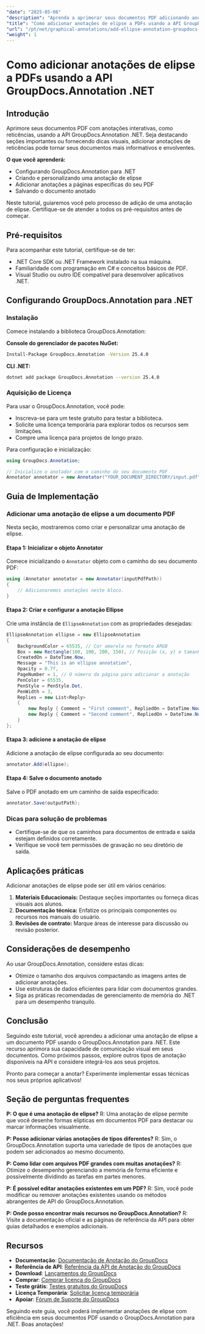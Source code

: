 ```yaml
---
"date": "2025-05-06"
"description": "Aprenda a aprimorar seus documentos PDF adicionando anotações interativas de elipse usando a API GroupDocs.Annotation .NET. Este guia fornece instruções passo a passo para desenvolvedores."
"title": "Como adicionar anotações de elipse a PDFs usando a API GroupDocs.Annotation .NET"
"url": "/pt/net/graphical-annotations/add-ellipse-annotation-groupdocs-annotation-dotnet/"
"weight": 1
---
```


# Como adicionar anotações de elipse a PDFs usando a API GroupDocs.Annotation .NET

## Introdução

Aprimore seus documentos PDF com anotações interativas, como reticências, usando a API GroupDocs.Annotation .NET. Seja destacando seções importantes ou fornecendo dicas visuais, adicionar anotações de reticências pode tornar seus documentos mais informativos e envolventes.

**O que você aprenderá:**
- Configurando GroupDocs.Annotation para .NET
- Criando e personalizando uma anotação de elipse
- Adicionar anotações a páginas específicas do seu PDF
- Salvando o documento anotado

Neste tutorial, guiaremos você pelo processo de adição de uma anotação de elipse. Certifique-se de atender a todos os pré-requisitos antes de começar.

## Pré-requisitos

Para acompanhar este tutorial, certifique-se de ter:
- .NET Core SDK ou .NET Framework instalado na sua máquina.
- Familiaridade com programação em C# e conceitos básicos de PDF.
- Visual Studio ou outro IDE compatível para desenvolver aplicativos .NET.

## Configurando GroupDocs.Annotation para .NET

### Instalação

Comece instalando a biblioteca GroupDocs.Annotation:

**Console do gerenciador de pacotes NuGet:**
```bash
Install-Package GroupDocs.Annotation -Version 25.4.0
```

**CLI .NET:**
```bash
dotnet add package GroupDocs.Annotation --version 25.4.0
```

### Aquisição de Licença

Para usar o GroupDocs.Annotation, você pode:
- Inscreva-se para um teste gratuito para testar a biblioteca.
- Solicite uma licença temporária para explorar todos os recursos sem limitações.
- Compre uma licença para projetos de longo prazo.

Para configuração e inicialização:
```csharp
using GroupDocs.Annotation;

// Inicialize o anotador com o caminho do seu documento PDF
Annotator annotator = new Annotator("YOUR_DOCUMENT_DIRECTORY/input.pdf");
```

## Guia de Implementação

### Adicionar uma anotação de elipse a um documento PDF

Nesta seção, mostraremos como criar e personalizar uma anotação de elipse.

#### Etapa 1: Inicializar o objeto Annotator

Comece inicializando o `Annotator` objeto com o caminho do seu documento PDF:
```csharp
using (Annotator annotator = new Annotator(inputPdfPath))
{
    // Adicionaremos anotações neste bloco.
}
```

#### Etapa 2: Criar e configurar a anotação Ellipse

Crie uma instância de `EllipseAnnotation` com as propriedades desejadas:
```csharp
EllipseAnnotation ellipse = new EllipseAnnotation
{
    BackgroundColor = 65535, // Cor amarela no formato ARGB
    Box = new Rectangle(100, 100, 200, 150), // Posição (x, y) e tamanho (largura, altura)
    CreatedOn = DateTime.Now,
    Message = "This is an ellipse annotation",
    Opacity = 0.7f,
    PageNumber = 1, // O número da página para adicionar a anotação
    PenColor = 65535,
    PenStyle = PenStyle.Dot,
    PenWidth = 3,
    Replies = new List<Reply>
    {
        new Reply { Comment = "First comment", RepliedOn = DateTime.Now },
        new Reply { Comment = "Second comment", RepliedOn = DateTime.Now }
    }
};
```

#### Etapa 3: adicione a anotação de elipse

Adicione a anotação de elipse configurada ao seu documento:
```csharp
annotator.Add(ellipse);
```

#### Etapa 4: Salve o documento anotado

Salve o PDF anotado em um caminho de saída especificado:
```csharp
annotator.Save(outputPath);
```

### Dicas para solução de problemas

- Certifique-se de que os caminhos para documentos de entrada e saída estejam definidos corretamente.
- Verifique se você tem permissões de gravação no seu diretório de saída.

## Aplicações práticas

Adicionar anotações de elipse pode ser útil em vários cenários:
1. **Materiais Educacionais:** Destaque seções importantes ou forneça dicas visuais aos alunos.
2. **Documentação técnica:** Enfatize os principais componentes ou recursos nos manuais do usuário.
3. **Revisões de contrato:** Marque áreas de interesse para discussão ou revisão posterior.

## Considerações de desempenho

Ao usar GroupDocs.Annotation, considere estas dicas:
- Otimize o tamanho dos arquivos compactando as imagens antes de adicionar anotações.
- Use estruturas de dados eficientes para lidar com documentos grandes.
- Siga as práticas recomendadas de gerenciamento de memória do .NET para um desempenho tranquilo.

## Conclusão

Seguindo este tutorial, você aprendeu a adicionar uma anotação de elipse a um documento PDF usando o GroupDocs.Annotation para .NET. Este recurso aprimora sua capacidade de comunicação visual em seus documentos. Como próximos passos, explore outros tipos de anotação disponíveis na API e considere integrá-los aos seus projetos.

Pronto para começar a anotar? Experimente implementar essas técnicas nos seus próprios aplicativos!

## Seção de perguntas frequentes

**P: O que é uma anotação de elipse?**
R: Uma anotação de elipse permite que você desenhe formas elípticas em documentos PDF para destacar ou marcar informações visualmente.

**P: Posso adicionar várias anotações de tipos diferentes?**
R: Sim, o GroupDocs.Annotation suporta uma variedade de tipos de anotações que podem ser adicionados ao mesmo documento.

**P: Como lidar com arquivos PDF grandes com muitas anotações?**
R: Otimize o desempenho gerenciando a memória de forma eficiente e possivelmente dividindo as tarefas em partes menores.

**P: É possível editar anotações existentes em um PDF?**
R: Sim, você pode modificar ou remover anotações existentes usando os métodos abrangentes de API do GroupDocs.Annotation.

**P: Onde posso encontrar mais recursos no GroupDocs.Annotation?**
R: Visite a documentação oficial e as páginas de referência da API para obter guias detalhados e exemplos adicionais.

## Recursos
- **Documentação**: [Documentação de Anotação do GroupDocs](https://docs.groupdocs.com/annotation/net/)
- **Referência de API**: [Referência da API de Anotação do GroupDocs](https://reference.groupdocs.com/annotation/net/)
- **Download**: [Lançamentos do GroupDocs](https://releases.groupdocs.com/annotation/net/)
- **Comprar**: [Comprar licença do GroupDocs](https://purchase.groupdocs.com/buy)
- **Teste grátis**: [Testes gratuitos do GroupDocs](https://releases.groupdocs.com/annotation/net/)
- **Licença Temporária**: [Solicitar licença temporária](https://purchase.groupdocs.com/temporary-license/)
- **Apoiar**: [Fórum de Suporte do GroupDocs](https://forum.groupdocs.com/c/annotation/)

Seguindo este guia, você poderá implementar anotações de elipse com eficiência em seus documentos PDF usando o GroupDocs.Annotation para .NET. Boas anotações!